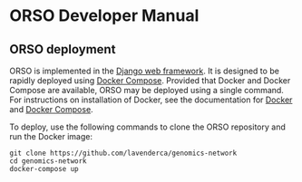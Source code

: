 # ORSO Developer Manual

## ORSO deployment

ORSO is implemented in the [Django web framework](https://www.djangoproject.com/). It is designed to be rapidly deployed using [Docker Compose](https://docs.docker.com/). Provided that Docker and Docker Compose are available, ORSO may be deployed using a single command. For instructions on installation of Docker, see the documentation for [Docker](https://docs.docker.com/install/) and [Docker Compose](https://docs.docker.com/compose/).

To deploy, use the following commands to clone the ORSO repository and run the Docker image:

```
git clone https://github.com/lavenderca/genomics-network
cd genomics-network
docker-compose up
```
